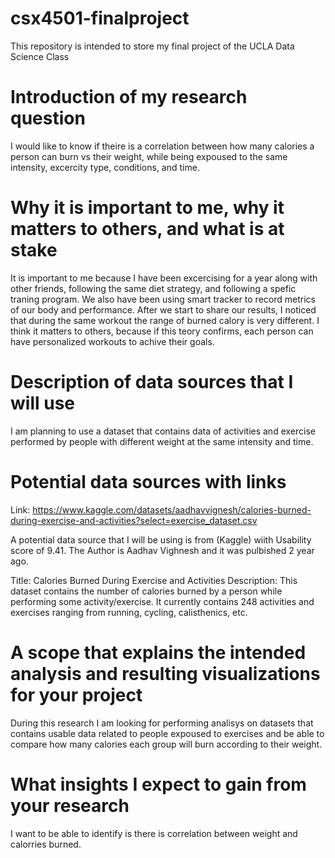 # csx4501-finalproject
This repository is intended to store my final project of the UCLA Data Science Class

# Introduction of my research question
I would like to know if theire is a correlation between how many calories a person can burn vs their weight, while being expoused to the same intensity, excercity type, conditions, and time.


# Why it is important to me, why it matters to others, and what is at stake
It is important to me because I have been excercising for a year along with other friends, following the same diet strategy, and following a spefic traning program. We also have been using smart tracker to record metrics of our body and performance. After we start to share our results, I noticed that during the same workout the range of burned calory is very different. I think it matters to others, because if this teory confirms, each person can have personalized workouts to achive their goals.

# Description of data sources that I will use
I am planning to use a dataset that contains data of activities and exercise performed by people with different weight at the same intensity and time.

# Potential data sources with links
Link: https://www.kaggle.com/datasets/aadhavvignesh/calories-burned-during-exercise-and-activities?select=exercise_dataset.csv

A potential data source that I will be using is from (Kaggle) wiith Usability score of 9.41.
The Author is Aadhav Vighnesh and it was pulbished 2 year ago.

Title: Calories Burned During Exercise and Activities
Description: This dataset contains the number of calories burned by a person while performing some activity/exercise.
It currently contains 248 activities and exercises ranging from running, cycling, calisthenics, etc.

# A scope that explains the intended analysis and resulting visualizations for your project
During this research I am looking for performing analisys on datasets that contains usable data related to people expoused to exercises and be able to compare how many calories each group will burn according to their weight.

# What insights I expect to gain from your research
I want to be able to identify is there is correlation between weight and calorries burned.

